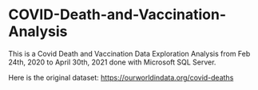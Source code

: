 # COVID-Death-and-Vaccination-Analysis
This is a Covid Death and Vaccination Data Exploration Analysis from Feb 24th, 2020 to April 30th, 2021 done with Microsoft SQL Server.

Here is the original dataset:
https://ourworldindata.org/covid-deaths


